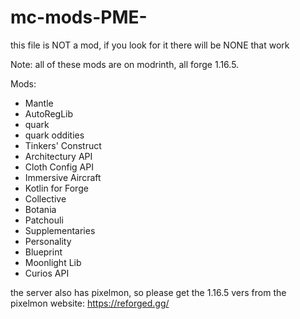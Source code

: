 # mc-mods-PME-
this file is NOT a mod, if you look for it there will be NONE that work

Note:
  all of these mods are on modrinth, all forge 1.16.5.

Mods:
 - Mantle
 - AutoRegLib
 - quark
 - quark oddities
 - Tinkers' Construct
 - Architectury API
 - Cloth Config API
 - Immersive Aircraft
 - Kotlin for Forge
 - Collective
 - Botania
 - Patchouli
 - Supplementaries
 - Personality
 - Blueprint
 - Moonlight Lib
 - Curios API

the server also has pixelmon, so please get the 1.16.5 vers from the pixelmon website: https://reforged.gg/
